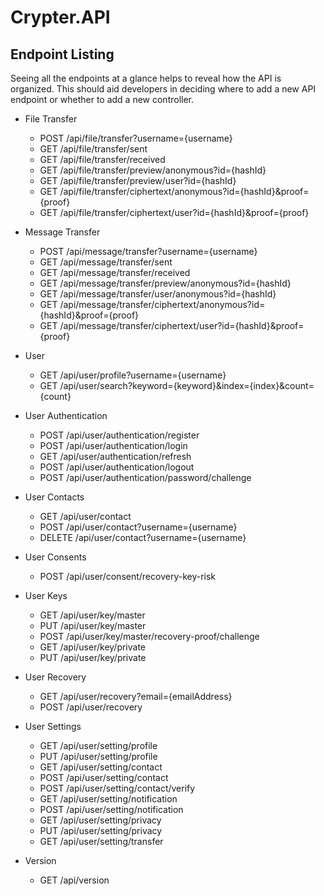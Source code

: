 # Crypter.API

## Endpoint Listing

Seeing all the endpoints at a glance helps to reveal how the API is organized.
This should aid developers in deciding where to add a new API endpoint or whether to add a new controller.

* File Transfer
    * POST /api/file/transfer?username={username}
    * GET /api/file/transfer/sent
    * GET /api/file/transfer/received
    * GET /api/file/transfer/preview/anonymous?id={hashId}
    * GET /api/file/transfer/preview/user?id={hashId}
    * GET /api/file/transfer/ciphertext/anonymous?id={hashId}&proof={proof}
    * GET /api/file/transfer/ciphertext/user?id={hashId}&proof={proof}

* Message Transfer
   * POST /api/message/transfer?username={username}
   * GET /api/message/transfer/sent
   * GET /api/message/transfer/received
   * GET /api/message/transfer/preview/anonymous?id={hashId}
   * GET /api/message/transfer/user/anonymous?id={hashId}
   * GET /api/message/transfer/ciphertext/anonymous?id={hashId}&proof={proof}
   * GET /api/message/transfer/ciphertext/user?id={hashId}&proof={proof}

* User
   * GET /api/user/profile?username={username}
   * GET /api/user/search?keyword={keyword}&index={index}&count={count}

* User Authentication
   * POST /api/user/authentication/register
   * POST /api/user/authentication/login
   * GET /api/user/authentication/refresh
   * POST /api/user/authentication/logout
   * POST /api/user/authentication/password/challenge

* User Contacts
   * GET /api/user/contact
   * POST /api/user/contact?username={username}
   * DELETE /api/user/contact?username={username}

* User Consents
   * POST /api/user/consent/recovery-key-risk

* User Keys
   * GET /api/user/key/master
   * PUT /api/user/key/master
   * POST /api/user/key/master/recovery-proof/challenge
   * GET /api/user/key/private
   * PUT /api/user/key/private

* User Recovery
   * GET /api/user/recovery?email={emailAddress}
   * POST /api/user/recovery

* User Settings
   * GET /api/user/setting/profile
   * PUT /api/user/setting/profile
   * GET /api/user/setting/contact
   * POST /api/user/setting/contact
   * POST /api/user/setting/contact/verify
   * GET /api/user/setting/notification
   * POST /api/user/setting/notification
   * GET /api/user/setting/privacy
   * PUT /api/user/setting/privacy
   * GET /api/user/setting/transfer

* Version
   * GET /api/version
